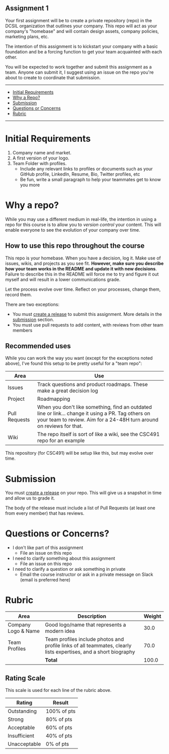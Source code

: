 Assignment 1
---
Your first assignment will be to create a private repository (repo) in the DCSIL organization that outlines your company.
This repo will act as your company's "homebase" and will contain design assets, company policies, marketing plans, etc.

The intention of this assignment is to kickstart your company with a basic foundation and be a forcing function to get your team acquainted with each other.

You will be expected to work together and submit this assignment as a team. Anyone can submit it, I suggest using an issue on the repo you're about to create to coordinate that submission.

---

- [Initial Requirements](#initial-requirements)
- [Why a Repo?](#why-a-repo)
- [Submission](#submission)
- [Questions or Concerns](#questions-or-concerns)
- [Rubric](#rubric)

---

# Initial Requirements

1. Company name and market.
2. A first version of your logo.
3. Team Folder with profiles.
   - Include any relevant links to profiles or documents such as your GitHub profile, LinkedIn, Resume, Bio, Twitter profiles, etc
   - Be fun, write a small paragraph to help your teammates get to know you more

# Why a repo?

While you may use a different medium in real-life, the intention in using a repo for this course is to allow you to _version control_ your content.
This will enable everyone to see the evolution of your company over time.

## How to use this repo throughout the course

This repo is your homebase. When you have a decision, log it. Make use of issues, wikis, and projects as you see fit.
**However, make sure you describe how your team works in the README and update it with new decisions**. Failure to describe this in the README will force me to try and figure it out myself and will result in a lower communications grade.

Let the process evolve over time. Reflect on your processes, change them, record them.

There are two exceptions:
 - You must [create a release](https://help.github.com/en/articles/creating-releases) to submit this assignment. More details in the [submission](#submission) section.
 - You must use pull requests to add content, with reviews from other team members

## Recommended uses

While you can work the way you want (except for the exceptions noted above), I've found this setup to be pretty useful for a "team repo":

| Area | Use |
| -- | -- |
| Issues | Track questions and product roadmaps. These make a great decision log |
| Project | Roadmapping |
| Pull Requests | When you don't like something, find an outdated line or link... change it using a PR. Tag others on your team to review. Aim for a 24-48H turn around on reviews for that. |
| Wiki | The repo itself is sort of like a wiki, see the CSC491 repo for an example |

This repository (for CSC491) will be setup like this, but may evolve over time.

# Submission

You must [create a release](https://help.github.com/en/articles/creating-releases) on your repo.
This will give us a snapshot in time and allow us to grade it.

The body of the release must include a list of Pull Requests (at least one from every member) that has reviews.
 
 # Questions or Concerns?
 
 - I don't like part of this assignment
   - File an issue on this repo
 - I need to clarify something about this assignment
   - File an issue on this repo
 - I need to clarify a question or ask something in private
   - Email the course instructor or ask in a private message on Slack (email is preferred here)
 
 # Rubric
 
| Area | Description| Weight |
| --- | --- | --- |
| Company Logo & Name  | Good logo/name that represents a modern idea | 30.0 |
| Team Profiles | Team profiles include photos and profile links of all teammates, clearly lists expertises, and a short biography | 70.0 |
| | **Total** | 100.0 |

## Rating Scale

This scale is used for each line of the rubric above.

| Rating | Result |
| --- | --- |
| Outstanding | 100% of pts | 
| Strong | 80% of pts |
| Acceptable | 60% of pts |
| Insufficient | 40% of pts |
| Unacceptable  | 0% of pts |
